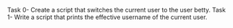 Task 0- Create a script that switches the current user to the user betty.
Task 1- Write a script that prints the effective username of the current user.
